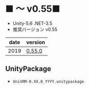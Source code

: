 # ■ ～ v0.55■

- Unity-5.6 .NET-3.5
- 推奨バージョン v0.55

| date | version                                                       |
| ---- | ------------------------------------------------------------- |
| 2019 | [0.55.0](http://github.com/vrm-c/UniVRM/releases/tag/v0.55.0) |

## UnityPackage

- `UniVRM-0.XX.0_YYYY.unitypackage`
